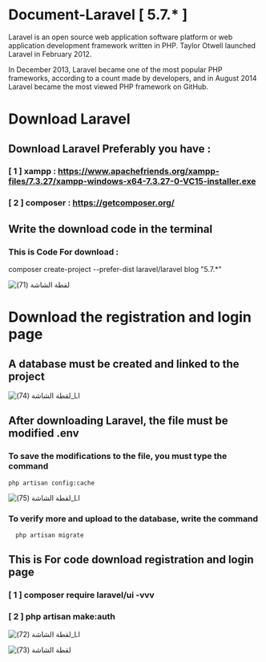 # Document-Laravel [ 5.7.* ] 

Laravel is an open source web application software platform or web application development framework written in PHP. Taylor Otwell launched Laravel in February 2012.

In December 2013, Laravel became one of the most popular PHP frameworks, according to a count made by developers, and in August 2014 Laravel became the most viewed PHP framework on GitHub.






# Download Laravel 


## Download Laravel Preferably you have :

### [ 1 ] xampp : https://www.apachefriends.org/xampp-files/7.3.27/xampp-windows-x64-7.3.27-0-VC15-installer.exe 

### [ 2 ] composer : https://getcomposer.org/ 




##  Write the download code in the terminal  

### This is Code For download : 

composer create-project --prefer-dist laravel/laravel blog "5.7.*"

![‏‏لقطة الشاشة (71)](https://user-images.githubusercontent.com/75973328/122688907-d2600e00-d227-11eb-90b3-784731f8d93d.png)






# Download the registration and login page 


## A database must be created and linked to the project 

![‏‏لقطة الشاشة (74)_LI](https://user-images.githubusercontent.com/75973328/122689322-5dda9e80-d22a-11eb-87c4-016606348205.jpg)



## After downloading Laravel, the file must be modified .env 

### To save the modifications to the file, you must type the command

    php artisan config:cache
    

![‏‏لقطة الشاشة (75)_LI](https://user-images.githubusercontent.com/75973328/122689376-d80b2300-d22a-11eb-9c12-68dfd7237c09.jpg)



### To verify more and upload to the database, write the command 

      php artisan migrate



## This is For code download registration and login page 

### [ 1 ]  composer require laravel/ui -vvv

### [ 2 ]  php artisan make:auth





![‏‏لقطة الشاشة (72)_LI](https://user-images.githubusercontent.com/75973328/122689175-6aaac280-d229-11eb-97b8-bd3041881053.jpg)




![‏‏لقطة الشاشة (73)](https://user-images.githubusercontent.com/75973328/122689199-929a2600-d229-11eb-8d14-f66f3489deb8.png)

